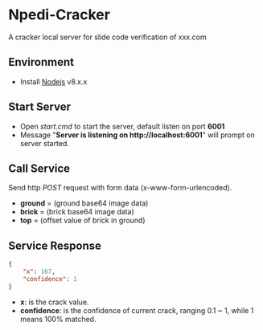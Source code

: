 # Npedi-Cracker
A cracker local server for slide code verification of xxx.com

Environment
------------
- Install [Nodejs](https://nodejs.org/) v8.x.x

Start Server
------------
- Open *start.cmd* to start the server, default listen on port **6001**
- Message "**Server is listening on http://localhost:6001**" will prompt on server started.

Call Service
------------
Send http *POST* request with form data (x-www-form-urlencoded).
- **ground** = (ground base64 image data)
- **brick**  = (brick base64 image data)
- **top**    = (offset value of brick in ground)

Service Response
------------
```json
{
    "x": 167,
    "confidence": 1
}
```
- **x**: is the crack value.
- **confidence**: is the confidence of current crack, ranging 0.1 ~ 1, while 1 means 100% matched.
